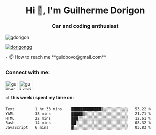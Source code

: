 <h1 align="center">Hi 👋, I'm Guilherme Dorigon</h1>
<h3 align="center">Car and coding enthusiast</h3>

<p align="left"> <img src="https://komarev.com/ghpvc/?username=gdorigon&label=Profile%20views&color=0e75b6&style=flat" alt="gdorigon" /> </p>

<p align="left"> <a href="https://twitter.com/dorigongg" target="blank"><img src="https://img.shields.io/twitter/follow/dorigongg?logo=twitter&style=for-the-badge" alt="dorigongg" /></a> </p>
<!--
- 🔭 I’m currently working on **@integra.do**
-->
- 📫 How to reach me **guidbovo@gmail.com**

<h3 align="left">Connect with me:</h3>
<p align="left">

<a href="https://linkedin.com/in/guilherme dorigon" target="blank"><img align="center" src="https://raw.githubusercontent.com/rahuldkjain/github-profile-readme-generator/master/src/images/icons/Social/linked-in-alt.svg" alt="guilherme dorigon" height="30" width="40" /></a>
<a href="https://instagram.com/gui_dorigon" target="blank"><img align="center" src="https://raw.githubusercontent.com/rahuldkjain/github-profile-readme-generator/master/src/images/icons/Social/instagram.svg" alt="gui_dorigon" height="30" width="40" /></a>
</p>

📊 **this week i spent my time on:**

<!--START_SECTION:waka-->

```txt
Text         1 hr 33 mins    █████████████▒░░░░░░░░░░░   53.22 %
YAML         38 mins         █████▒░░░░░░░░░░░░░░░░░░░   21.71 %
HTML         22 mins         ███░░░░░░░░░░░░░░░░░░░░░░   12.61 %
Bash         14 mins         ██░░░░░░░░░░░░░░░░░░░░░░░   08.32 %
JavaScript   6 mins          █░░░░░░░░░░░░░░░░░░░░░░░░   03.83 %
```

<!--END_SECTION:waka-->
